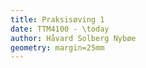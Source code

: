 ```yaml
---
title: Praksisøving 1
date: TTM4100 - \today
author: Håvard Solberg Nybøe
geometry: margin=25mm
---
```



